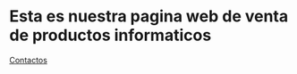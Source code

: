 <!DOCTYPE html>
<html lang="es">
<head>
<title>Inicio</title>
  <link rel="stylesheet" src="styles.css">
</head>
<body>
<h1>Esta es nuestra pagina web de venta de productos informaticos</h1>
<a href="contacto.html">Contactos</a>
</body>
</html>
